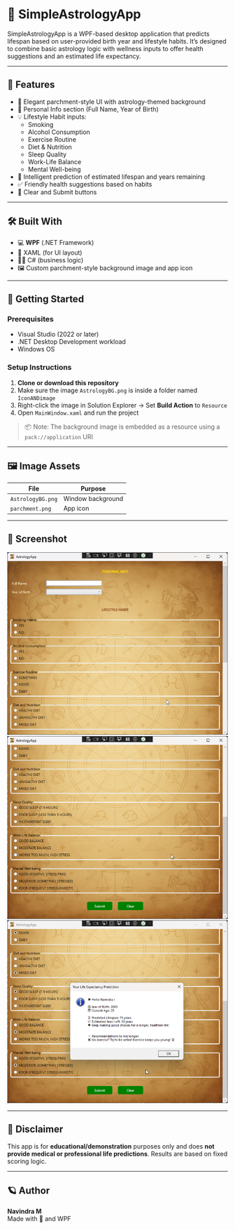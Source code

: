 # 🌌 SimpleAstrologyApp

SimpleAstrologyApp is a WPF-based desktop application that predicts lifespan based on user-provided birth year and lifestyle habits. It’s designed to combine basic astrology logic with wellness inputs to offer health suggestions and an estimated life expectancy.

---

## 🧰 Features

- 🎨 Elegant parchment-style UI with astrology-themed background
- 🧑 Personal Info section (Full Name, Year of Birth)
- 💡 Lifestyle Habit inputs:
  - Smoking
  - Alcohol Consumption
  - Exercise Routine
  - Diet & Nutrition
  - Sleep Quality
  - Work-Life Balance
  - Mental Well-being
- 🧮 Intelligent prediction of estimated lifespan and years remaining
- ✅ Friendly health suggestions based on habits
- 📜 Clear and Submit buttons

---

## 🛠️ Built With

- 💻 **WPF** (.NET Framework)
- 🧾 XAML (for UI layout)
- 👨‍💻 C# (business logic)
- 🖼️ Custom parchment-style background image and app icon

---

## 🚀 Getting Started

### Prerequisites

- Visual Studio (2022 or later)
- .NET Desktop Development workload
- Windows OS

### Setup Instructions

1. **Clone or download this repository**
2. Make sure the image `AstrologyBG.png` is inside a folder named `IconANDimage`
3. Right-click the image in Solution Explorer → Set **Build Action** to `Resource`
4. Open `MainWindow.xaml` and run the project

> 📦 Note: The background image is embedded as a resource using a `pack://application` URI

---

## 🖼️ Image Assets

| File                | Purpose          |
|---------------------|------------------|
| `AstrologyBG.png`   | Window background|
| `parchment.png`     | App icon         |

---

## 📸 Screenshot

![App Screenshot](./preview%20Img&Vid/PreviewAstrology.png)
![App Screenshot](./preview%20Img&Vid/PreviewAstrology1.png)
![App Screenshot](./preview%20Img&Vid/PreviewAstrology2.png)

---

## 📣 Disclaimer

This app is for **educational/demonstration** purposes only and does **not provide medical or professional life predictions**. Results are based on fixed scoring logic.

---

## 🪐 Author

**Navindra M**  
Made with 💖 and WPF

